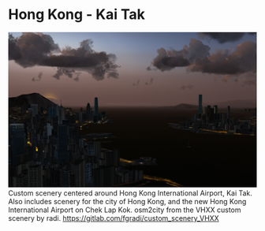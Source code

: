 Hong Kong - Kai Tak
========================
![Screenshot](https://github.com/Hornet979/KaiTak/blob/main/KaiTak1.png)
Custom scenery centered around Hong Kong International Airport, Kai Tak. Also includes scenery for the city of Hong Kong, and the new Hong Kong International Airport on Chek Lap Kok.
osm2city from the VHXX custom scenery by radi.
https://gitlab.com/fgradi/custom_scenery_VHXX
